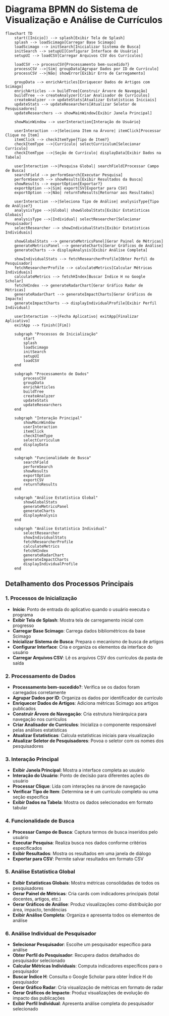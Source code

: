 # Diagrama BPMN do Sistema de Visualização e Análise de Currículos

```mermaid
flowchart TD
    start([Início]) --> splash[Exibir Tela de Splash]
    splash --> loadScimago[Carregar Base Scimago]
    loadScimago --> initSearch[Inicializar Sistema de Busca]
    initSearch --> setupUI[Configurar Interface de Usuário]
    setupUI --> loadCSV[Carregar Arquivos CSV dos Currículos]
    
    loadCSV --> processCSV{Processamento bem-sucedido?}
    processCSV -->|Sim| groupData[Agrupar Dados por ID de Currículo]
    processCSV -->|Não| showError[Exibir Erro de Carregamento]
    
    groupData --> enrichArticles[Enriquecer Dados de Artigos com Scimago]
    enrichArticles --> buildTree[Construir Árvore de Navegação]
    buildTree --> createAnalyzer[Criar Analisador de Currículos]
    createAnalyzer --> updateStats[Atualizar Estatísticas Iniciais]
    updateStats --> updateResearchers[Atualizar Seletor de Pesquisadores]
    updateResearchers --> showMainWindow[Exibir Janela Principal]
    
    showMainWindow --> userInteraction{Interação do Usuário}
    
    userInteraction -->|Seleciona Item na Árvore| itemClick[Processar Clique no Item]
    itemClick --> checkItemType{Tipo de Item?}
    checkItemType -->|Currículo| selectCurriculum[Selecionar Currículo]
    checkItemType -->|Seção de Currículo| displayData[Exibir Dados na Tabela]
    
    userInteraction -->|Pesquisa Global| searchField[Processar Campo de Busca]
    searchField --> performSearch[Executar Pesquisa]
    performSearch --> showResults[Exibir Resultados da Busca]
    showResults --> exportOption{Exportar?}
    exportOption -->|Sim| exportCSV[Exportar para CSV]
    exportOption -->|Não| returnToResults[Retornar aos Resultados]
    
    userInteraction -->|Seleciona Tipo de Análise| analysisType{Tipo de Análise?}
    analysisType -->|Global| showGlobalStats[Exibir Estatísticas Globais]
    analysisType -->|Individual| selectResearcher[Selecionar Pesquisador]
    selectResearcher --> showIndividualStats[Exibir Estatísticas Individuais]
    
    showGlobalStats --> generateMetricsPanel[Gerar Painel de Métricas]
    generateMetricsPanel --> generateCharts[Gerar Gráficos de Análise]
    generateCharts --> displayAnalysis[Exibir Análise Completa]
    
    showIndividualStats --> fetchResearcherProfile[Obter Perfil do Pesquisador]
    fetchResearcherProfile --> calculateMetrics[Calcular Métricas Individuais]
    calculateMetrics --> fetchHIndex[Buscar Índice H no Google Scholar]
    fetchHIndex --> generateRadarChart[Gerar Gráfico Radar de Métricas]
    generateRadarChart --> generateImpactCharts[Gerar Gráficos de Impacto]
    generateImpactCharts --> displayIndividualProfile[Exibir Perfil Individual]
    
    userInteraction -->|Fecha Aplicativo| exitApp[Finalizar Aplicativo]
    exitApp --> finish([Fim])
    
    subgraph "Processos de Inicialização"
        start
        splash
        loadScimago
        initSearch
        setupUI
        loadCSV
    end
    
    subgraph "Processamento de Dados"
        processCSV
        groupData
        enrichArticles
        buildTree
        createAnalyzer
        updateStats
        updateResearchers
    end
    
    subgraph "Interação Principal"
        showMainWindow
        userInteraction
        itemClick
        checkItemType
        selectCurriculum
        displayData
    end
    
    subgraph "Funcionalidade de Busca"
        searchField
        performSearch
        showResults
        exportOption
        exportCSV
        returnToResults
    end
    
    subgraph "Análise Estatística Global"
        showGlobalStats
        generateMetricsPanel
        generateCharts
        displayAnalysis
    end
    
    subgraph "Análise Estatística Individual"
        selectResearcher
        showIndividualStats
        fetchResearcherProfile
        calculateMetrics
        fetchHIndex
        generateRadarChart
        generateImpactCharts
        displayIndividualProfile
    end
```

## Detalhamento dos Processos Principais

### 1. Processos de Inicialização
- **Início**: Ponto de entrada do aplicativo quando o usuário executa o programa
- **Exibir Tela de Splash**: Mostra tela de carregamento inicial com progresso
- **Carregar Base Scimago**: Carrega dados bibliométricos da base Scimago
- **Inicializar Sistema de Busca**: Prepara o mecanismo de busca de artigos
- **Configurar Interface**: Cria e organiza os elementos da interface do usuário
- **Carregar Arquivos CSV**: Lê os arquivos CSV dos currículos da pasta de saída

### 2. Processamento de Dados
- **Processamento bem-sucedido?**: Verifica se os dados foram carregados corretamente
- **Agrupar Dados por ID**: Organiza os dados por identificador de currículo
- **Enriquecer Dados de Artigos**: Adiciona métricas Scimago aos artigos publicados
- **Construir Árvore de Navegação**: Cria estrutura hierárquica para navegação nos currículos
- **Criar Analisador de Currículos**: Inicializa o componente responsável pelas análises estatísticas
- **Atualizar Estatísticas**: Calcula estatísticas iniciais para visualização
- **Atualizar Seletor de Pesquisadores**: Povoa o seletor com os nomes dos pesquisadores

### 3. Interação Principal
- **Exibir Janela Principal**: Mostra a interface completa ao usuário
- **Interação do Usuário**: Ponto de decisão para diferentes ações do usuário
- **Processar Clique**: Lida com interações na árvore de navegação
- **Verificar Tipo de Item**: Determina se é um currículo completo ou uma seção específica
- **Exibir Dados na Tabela**: Mostra os dados selecionados em formato tabular

### 4. Funcionalidade de Busca
- **Processar Campo de Busca**: Captura termos de busca inseridos pelo usuário
- **Executar Pesquisa**: Realiza busca nos dados conforme critérios especificados
- **Exibir Resultados**: Mostra os resultados em uma janela de diálogo
- **Exportar para CSV**: Permite salvar resultados em formato CSV

### 5. Análise Estatística Global
- **Exibir Estatísticas Globais**: Mostra métricas consolidadas de todos os pesquisadores
- **Gerar Painel de Métricas**: Cria cards com indicadores principais (total docentes, artigos, etc.)
- **Gerar Gráficos de Análise**: Produz visualizações como distribuição por área, impacto, tendências
- **Exibir Análise Completa**: Organiza e apresenta todos os elementos de análise

### 6. Análise Individual de Pesquisador
- **Selecionar Pesquisador**: Escolhe um pesquisador específico para análise
- **Obter Perfil do Pesquisador**: Recupera dados detalhados do pesquisador selecionado
- **Calcular Métricas Individuais**: Computa indicadores específicos para o pesquisador
- **Buscar Índice H**: Consulta o Google Scholar para obter Índice H do pesquisador
- **Gerar Gráfico Radar**: Cria visualização de métricas em formato de radar
- **Gerar Gráficos de Impacto**: Produz visualizações de evolução do impacto das publicações
- **Exibir Perfil Individual**: Apresenta análise completa do pesquisador selecionado
